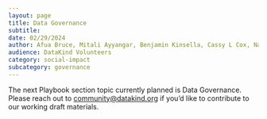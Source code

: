 ```yaml
---
layout: page
title: Data Governance
subtitle:
date: 02/29/2024
author: Afua Bruce, Mitali Ayyangar, Benjamin Kinsella, Cassy L Cox, Nathan Banion
audience: DataKind Volunteers
category: social-impact
subcategory: governance
---
```


The next Playbook section topic currently planned is Data Governance. Please reach out to [community@datakind.org](mailto:community@datakind.org) if you’d like to contribute to our working draft materials.

